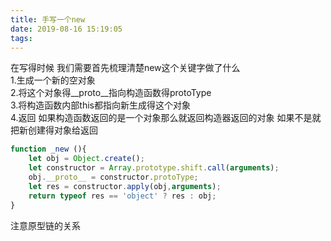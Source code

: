 ```yaml
---
title: 手写一个new
date: 2019-08-16 15:19:05
tags:
---
```


在写得时候 我们需要首先梳理清楚new这个关键字做了什么   
1.生成一个新的空对象   
2.将这个对象得__proto__指向构造函数得protoType  
3.将构造函数内部this都指向新生成得这个对象  
4.返回 如果构造函数返回的是一个对象那么就返回构造器返回的对象 如果不是就把新创建得对象给返回

```javascript
function _new (){
	let obj = Object.create();
	let constructor = Array.prototype.shift.call(arguments);
	obj.__proto__ = constructor.protoType;
	let res = constructor.apply(obj,arguments);
	return typeof res == 'object' ? res : obj;
}
```
注意原型链的关系


